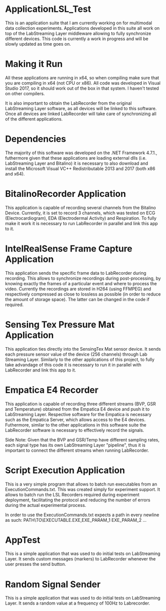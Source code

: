# ApplicationLSL_Test

This is an application suite that I am currently working on for multimodal data collection experiments. Applications developed in this suite all work on top of the LabStreaming Layer middleware allowing to fully synchronize different devices. This code is currently a work in progress and will be slowly updated as time goes on.

# Making it Run

All these applications are running in x64, so when compiling make sure that you are compiling in x64 (not CPU or x86). All code was developed in Visual Studio 2017, so it should work out of the box in that system. I haven't tested on other compilers. 

It is also important to obtain the LabRecorder from the original LabStreaming Layer software, as all devices will be linked to this software. Once all devices are linked LabRecorder will take care of synchronizing all of the different applications.

# Dependencies

The majority of this software was developed on the .NET Framework 4.7.1., futhermore given that these applications are loading external dlls (i.e. LabStreaming Layer and Bitalino) it is necessary to also download and install the Microsoft Visual VC++ Redistributable 2013 and 2017 (both x86 and x64).

# BitalinoRecorder Application

This application is capable of recording several channels from the Bitalino Device. Currently, it is set to record 3 channels, which was tested on ECG (Electrocardiogram), EDA (Electrodermal Activity) and Respiration. To fully make it work it is necessary to run LabRecorder in parallel and link this app to it.

# IntelRealSense Frame Capture Application

This application sends the specific frame data to LabRecorder during recording. This allows to synchronize recordings during post-processing, by knowing exactly the frames of a particular event and where to process the video. Currently the recordings are stored in H264 (using FFMPEG) and respectively compressed as close to lossless as possible (in order to reduce the amount of storage space). The latter can be changed in the code if required.

# Sensing Tex Pressure Mat Application

This application ties directly into the SensingTex Mat sensor device. It sends each pressure sensor value of the device (256 channels) through Lab Streaming Layer. Similarly to the other applications of this project, to fully take advandage of this code it is necessary to run it in parallel with LabRecorder and link this app to it.

# Empatica E4 Recorder

This application is capable of recording three different streams (BVP, GSR and Temperature) obtained from the Empatica E4 device and push it to LabStreaming Layer. Respective software for the Empatica is necessary such as the Empatica Server, which allows access to the E4 devices. Futhermore, similar to the other applications in this software suite the LabRecorder software is necessary to effectively record the signals.

Side Note: Given that the BVP and GSR/Temp have different sampling rates, each signal type has its own LabStreaming Layer "pipeline", thus it is important to connect the different streams when running LabRecorder.

# Script Execution Application

This is a very simple program that allows to batch run executables from an ExecutionCommands.txt. This was created simply for experiment support. It allows to batch run the LSL Recorders required during experiment deployment, facilitating the protocol and reducing the number of errors during the actual experimental process.

In order to use the ExecutionCommands.txt expects a path in every newline as such:
PATH\TO\EXECUTABLE.EXE,EXE_PARAM_1 EXE_PARAM_2 ...

# AppTest

This is a simple application that was used to do initial tests on LabStreaming Layer. It sends custom messages (markers) to LabRecorder whenever the user presses the send button.

# Random Signal Sender

This is a simple application that was used to do initial tests on LabStreaming Layer. It sends a random value at a frequency of 100Hz to Labrecorder.
